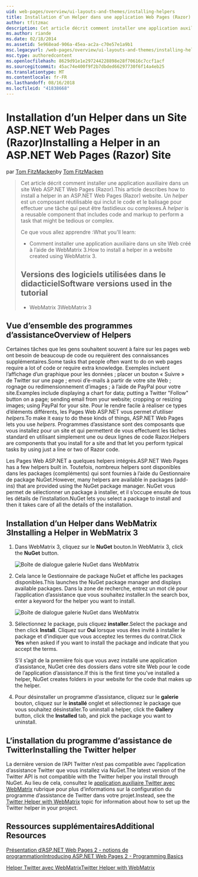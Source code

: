 ```yaml
---
uid: web-pages/overview/ui-layouts-and-themes/installing-helpers
title: Installation d’un Helper dans une application Web Pages (Razor) Site | Microsoft Docs
author: tfitzmac
description: Cet article décrit comment installer une application auxiliaire dans un site Web ASP.NET Web Pages (Razor). Une application d’assistance est un composant réutilisable qui inclut le code et la balise par...
ms.author: riande
ms.date: 02/18/2014
ms.assetid: 5e968ead-906a-45ea-ac2a-c70e57e1a9b1
msc.legacyurl: /web-pages/overview/ui-layouts-and-themes/installing-helpers
msc.type: authoredcontent
ms.openlocfilehash: 8629d91e1e297244228898e28f70616c7ccf1acf
ms.sourcegitcommit: 45ac74e400f9f2b7dbded66297730f6f14a4eb25
ms.translationtype: MT
ms.contentlocale: fr-FR
ms.lasthandoff: 08/16/2018
ms.locfileid: "41838668"
---
```

<a name="installing-a-helper-in-an-aspnet-web-pages-razor-site"></a><span data-ttu-id="bdb9c-104">Installation d’un Helper dans un Site ASP.NET Web Pages (Razor)</span><span class="sxs-lookup"><span data-stu-id="bdb9c-104">Installing a Helper in an ASP.NET Web Pages (Razor) Site</span></span>
====================
<span data-ttu-id="bdb9c-105">par [Tom FitzMacken](https://github.com/tfitzmac)</span><span class="sxs-lookup"><span data-stu-id="bdb9c-105">by [Tom FitzMacken](https://github.com/tfitzmac)</span></span>

> <span data-ttu-id="bdb9c-106">Cet article décrit comment installer une application auxiliaire dans un site Web ASP.NET Web Pages (Razor).</span><span class="sxs-lookup"><span data-stu-id="bdb9c-106">This article describes how to install a helper in an ASP.NET Web Pages (Razor) website.</span></span> <span data-ttu-id="bdb9c-107">Un *helper* est un composant réutilisable qui inclut le code et le balisage pour effectuer une tâche qui peut être fastidieux ou complexes.</span><span class="sxs-lookup"><span data-stu-id="bdb9c-107">A *helper* is a reusable component that includes code and markup to perform a task that might be tedious or complex.</span></span>
> 
> <span data-ttu-id="bdb9c-108">Ce que vous allez apprendre :</span><span class="sxs-lookup"><span data-stu-id="bdb9c-108">What you'll learn:</span></span>
> 
> - <span data-ttu-id="bdb9c-109">Comment installer une application auxiliaire dans un site Web créé à l’aide de WebMatrix 3.</span><span class="sxs-lookup"><span data-stu-id="bdb9c-109">How to install a helper in a website created using WebMatrix 3.</span></span>
>   
> 
> ## <a name="software-versions-used-in-the-tutorial"></a><span data-ttu-id="bdb9c-110">Versions des logiciels utilisées dans le didacticiel</span><span class="sxs-lookup"><span data-stu-id="bdb9c-110">Software versions used in the tutorial</span></span>
> 
> 
> - <span data-ttu-id="bdb9c-111">WebMatrix 3</span><span class="sxs-lookup"><span data-stu-id="bdb9c-111">WebMatrix 3</span></span>


## <a name="overview-of-helpers"></a><span data-ttu-id="bdb9c-112">Vue d’ensemble des programmes d’assistance</span><span class="sxs-lookup"><span data-stu-id="bdb9c-112">Overview of Helpers</span></span>

<span data-ttu-id="bdb9c-113">Certaines tâches que les gens souhaitent souvent à faire sur les pages web ont besoin de beaucoup de code ou requièrent des connaissances supplémentaires.</span><span class="sxs-lookup"><span data-stu-id="bdb9c-113">Some tasks that people often want to do on web pages require a lot of code or require extra knowledge.</span></span> <span data-ttu-id="bdb9c-114">Exemples incluent l’affichage d’un graphique pour les données ; placer un bouton « Suivre » de Twitter sur une page ; envoi d’e-mails à partir de votre site Web ; rognage ou redimensionnement d’images ; à l’aide de PayPal pour votre site.</span><span class="sxs-lookup"><span data-stu-id="bdb9c-114">Examples include displaying a chart for data; putting a Twitter "Follow" button on a page; sending email from your website; cropping or resizing images; using PayPal for your site.</span></span> <span data-ttu-id="bdb9c-115">Pour le rendre facile à réaliser ce types d’éléments différents, les Pages Web ASP.NET vous permet d’utiliser *helpers*.</span><span class="sxs-lookup"><span data-stu-id="bdb9c-115">To make it easy to do these kinds of things, ASP.NET Web Pages lets you use *helpers*.</span></span> <span data-ttu-id="bdb9c-116">Programmes d’assistance sont des composants que vous installez pour un site et qui permettent de vous effectuent les tâches standard en utilisant simplement une ou deux lignes de code Razor.</span><span class="sxs-lookup"><span data-stu-id="bdb9c-116">Helpers are components that you install for a site and that let you perform typical tasks by using just a line or two of Razor code.</span></span>

<span data-ttu-id="bdb9c-117">Les Pages Web ASP.NET a quelques helpers intégrés.</span><span class="sxs-lookup"><span data-stu-id="bdb9c-117">ASP.NET Web Pages has a few helpers built in.</span></span> <span data-ttu-id="bdb9c-118">Toutefois, nombreux helpers sont disponibles dans les packages (compléments) qui sont fournies à l’aide du Gestionnaire de package NuGet.</span><span class="sxs-lookup"><span data-stu-id="bdb9c-118">However, many helpers are available in packages (add-ins) that are provided using the NuGet package manager.</span></span> <span data-ttu-id="bdb9c-119">NuGet vous permet de sélectionner un package à installer, et il s’occupe ensuite de tous les détails de l’installation.</span><span class="sxs-lookup"><span data-stu-id="bdb9c-119">NuGet lets you select a package to install and then it takes care of all the details of the installation.</span></span>

## <a name="installing-a-helper-in-webmatrix-3"></a><span data-ttu-id="bdb9c-120">Installation d’un Helper dans WebMatrix 3</span><span class="sxs-lookup"><span data-stu-id="bdb9c-120">Installing a Helper in WebMatrix 3</span></span>

1. <span data-ttu-id="bdb9c-121">Dans WebMatrix 3, cliquez sur le **NuGet** bouton.</span><span class="sxs-lookup"><span data-stu-id="bdb9c-121">In WebMatrix 3, click the **NuGet** button.</span></span>

    ![Boîte de dialogue galerie NuGet dans WebMatrix](installing-helpers/_static/image1.png)
2. <span data-ttu-id="bdb9c-123">Cela lance le Gestionnaire de package NuGet et affiche les packages disponibles.</span><span class="sxs-lookup"><span data-stu-id="bdb9c-123">This launches the NuGet package manager and displays available packages.</span></span> <span data-ttu-id="bdb9c-124">Dans la zone de recherche, entrez un mot clé pour l’application d’assistance que vous souhaitez installer.</span><span class="sxs-lookup"><span data-stu-id="bdb9c-124">In the search box, enter a keyword for the helper you want to install.</span></span>

    ![Boîte de dialogue galerie NuGet dans WebMatrix](installing-helpers/_static/image2.png)
3. <span data-ttu-id="bdb9c-126">Sélectionnez le package, puis cliquez **installer**.</span><span class="sxs-lookup"><span data-stu-id="bdb9c-126">Select the package and then click **Install**.</span></span> <span data-ttu-id="bdb9c-127">Cliquez sur **Oui** lorsque vous êtes invité à installer le package et d’indiquer que vous acceptez les termes du contrat.</span><span class="sxs-lookup"><span data-stu-id="bdb9c-127">Click **Yes** when asked if you want to install the package and indicate that you accept the terms.</span></span>

     <span data-ttu-id="bdb9c-128">S’il s’agit de la première fois que vous avez installé une application d’assistance, NuGet crée des dossiers dans votre site Web pour le code de l’application d’assistance.</span><span class="sxs-lookup"><span data-stu-id="bdb9c-128">If this is the first time you've installed a helper, NuGet creates folders in your website for the code that makes up the helper.</span></span>
4. <span data-ttu-id="bdb9c-129">Pour désinstaller un programme d’assistance, cliquez sur le **galerie** bouton, cliquez sur le **installé** onglet et sélectionnez le package que vous souhaitez désinstaller.</span><span class="sxs-lookup"><span data-stu-id="bdb9c-129">To uninstall a helper, click the **Gallery** button, click the **Installed** tab, and pick the package you want to uninstall.</span></span>

## <a name="installing-the-twitter-helper"></a><span data-ttu-id="bdb9c-130">L’installation du programme d’assistance de Twitter</span><span class="sxs-lookup"><span data-stu-id="bdb9c-130">Installing the Twitter helper</span></span>

<span data-ttu-id="bdb9c-131">La dernière version de l’API Twitter n’est pas compatible avec l’application d’assistance Twitter que vous installez via NuGet.</span><span class="sxs-lookup"><span data-stu-id="bdb9c-131">The latest version of the Twitter API is not compatible with the Twitter helper you install through NuGet.</span></span> <span data-ttu-id="bdb9c-132">Au lieu de cela, consultez le [application auxiliaire Twitter avec WebMatrix](twitter-helper.md) rubrique pour plus d’informations sur la configuration du programme d’assistance de Twitter dans votre projet.</span><span class="sxs-lookup"><span data-stu-id="bdb9c-132">Instead, see the [Twitter Helper with WebMatrix](twitter-helper.md) topic for information about how to set up the Twitter helper in your project.</span></span>

<a id="Additional_Resources"></a>
## <a name="additional-resources"></a><span data-ttu-id="bdb9c-133">Ressources supplémentaires</span><span class="sxs-lookup"><span data-stu-id="bdb9c-133">Additional Resources</span></span>


[<span data-ttu-id="bdb9c-134">Présentation d’ASP.NET Web Pages 2 - notions de programmation</span><span class="sxs-lookup"><span data-stu-id="bdb9c-134">Introducing ASP.NET Web Pages 2 - Programming Basics</span></span>](../getting-started/introducing-razor-syntax-c.md)

[<span data-ttu-id="bdb9c-135">Helper Twitter avec WebMatrix</span><span class="sxs-lookup"><span data-stu-id="bdb9c-135">Twitter Helper with WebMatrix</span></span>](twitter-helper.md)
